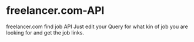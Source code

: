 # freelancer.com-API
freelancer.com find job API
Just edit your Query for what kin of job you are looking for and get the job links.
